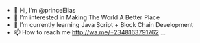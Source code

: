 - 👋 Hi, I’m @princeElias
- 👀 I’m interested in Making The World A Better Place
- 🌱 I’m currently learning Java Script + Block Chain Development
- 📫 How to reach me http://wa.me/+2348163791762 ...

<!---
prince0133/prince0133 is a ✨ special ✨ repository because its `README.md` (this file) appears on your GitHub profile.
You can click the Preview link to take a look at your changes.
--->

